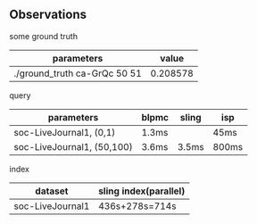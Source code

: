 ## Observations

some ground truth

parameters | value
--- | ---
./ground_truth ca-GrQc 50 51 | 0.208578

query

parameters | blpmc | sling | isp
--- | --- | --- | ---
soc-LiveJournal1, (0,1) | 1.3ms |  | 45ms
soc-LiveJournal1, (50,100) | 3.6ms | 3.5ms | 800ms

index

dataset | sling index(parallel) |
--- | ---
soc-LiveJournal1 | 436s+278s=714s |

